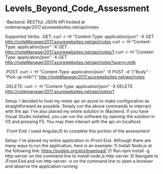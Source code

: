 # Levels_Beyond_Code_Assessment

-Backend:
RESTful, JSON API hosted at notemanager2017.azurewebsites.net/api/notes

Supported Verbs:
.GET: 
	curl -i -H "Content-Type: application/json" -X GET http://noteManager2017.azurewebsites.net/api/notes
	curl -i -H "Content-Type: application/json" -X GET http://noteManager2017.azurewebsites.net/api/notes/1
	curl -i -H "Content-Type: application/json" -X GET http://noteManager2017.azurewebsites.net/api/notes?query=milk

.POST:
	curl -i -H "Content-Type: application/json" -X POST -d '{"Body" : "Pick up milk!"}' http://noteManager2017.azurewebsites.net/api/notes

.DELETE:
	curl -i -H "Content-Type: application/json" -X DELETE http://notemanager2017.azurewebsites.net/api/notes/1

Setup:
I decided to host my notes api on azure to make configuration as straightforward as possible. Simply run the above commands to interract with the api. I've also placed my entire solution in /Backend. If you have Visual Studio installed, you can run the software by opening the solution in VS and pressing F5. You may then interact with the api on localhost.

-Front End:
I used AngularJS to complete this portion of the assessment

Setup:
I've placed my entire application in /Front End. Although there are many ways to run the application, here is an example:
	1) Install Node.js at the following link: https://nodejs.org/en/download/
	2) Run npm install -g http-server on the command line to install node.js http-server
	3) Navigate to /Front End and run http-server -o on the command line to open a browser and observe the application running